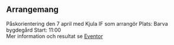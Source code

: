 ## Arrangemang

Påskorientering den 7 april med Kjula IF som arrangör
Plats: Barva bygdegård
Start: 11:00  
Mer information och resultat se [Eventor](https://eventor.orientering.se/Events/ResultList?eventId=40272&groupBy=EventClass)
